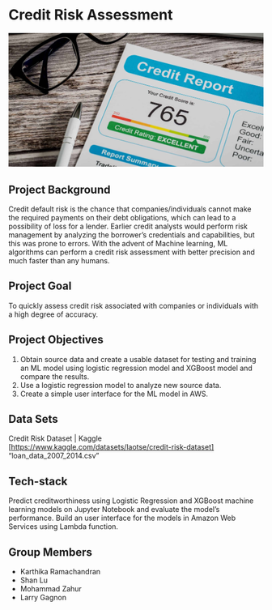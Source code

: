 # Credit Risk Assessment 
![](https://github.com/Emmalu868/Credit-Risk-Assessment/blob/Karthika/Images/credit-report.jpg)

## Project Background
Credit default risk is the chance that companies/individuals cannot make the required payments on their debt obligations, which can lead to a possibility of loss for a lender. Earlier credit analysts would perform risk management by analyzing the borrower’s credentials and capabilities, but this was prone to errors. With the advent of Machine learning, ML algorithms can perform a credit risk assessment with better precision and much faster than any humans.

## Project Goal
To quickly assess credit risk associated with companies or individuals with a high degree of accuracy.

## Project Objectives
1. Obtain source data and create a usable dataset for testing and training an ML model using logistic regression model and XGBoost model and compare the results.
2. Use a logistic regression model to analyze new source data.
3. Create a simple user interface for the ML model in AWS.

## Data Sets
Credit Risk Dataset | Kaggle [https://www.kaggle.com/datasets/laotse/credit-risk-dataset]
 “loan_data_2007_2014.csv”

## Tech-stack
Predict creditworthiness using Logistic Regression and XGBoost machine learning models on Jupyter Notebook and evaluate the model’s performance. Build an user interface for the models in Amazon Web Services using Lambda function.

## Group Members
- Karthika Ramachandran
- Shan Lu
- Mohammad Zahur
- Larry Gagnon
